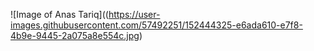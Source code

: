 ![Image of Anas Tariq]((https://user-images.githubusercontent.com/57492251/152444325-e6ada610-e7f8-4b9e-9445-2a075a8e554c.jpg)
